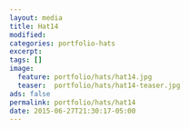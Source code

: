 ```yaml
---
layout: media
title: Hat14
modified:
categories: portfolio-hats
excerpt:
tags: []
image:
  feature: portfolio/hats/hat14.jpg
  teaser:  portfolio/hats/hat14-teaser.jpg
ads: false
permalink: portfolio/hats/hat14
date: 2015-06-27T21:30:17-05:00
---
```


